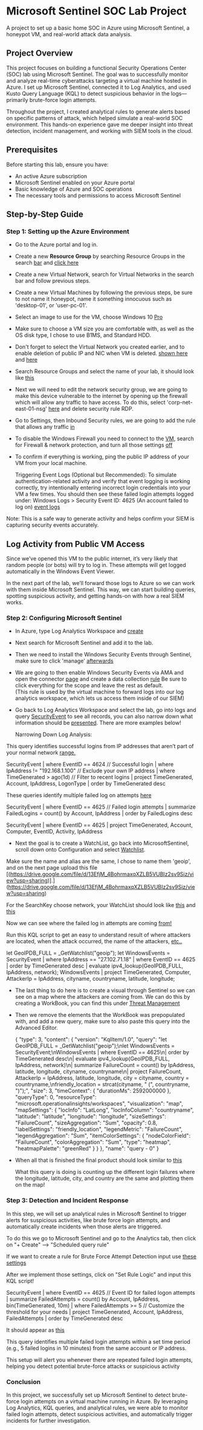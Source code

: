 # Microsoft Sentinel SOC Lab Project
A project to set up a basic home SOC in Azure using Microsoft Sentinel, a honeypot VM, and real-world attack data analysis.

## Project Overview
This project focuses on building a functional Security Operations Center (SOC) lab using Microsoft Sentinel. The goal was to successfully monitor and analyze real-time cyberattacks targeting a virtual machine hosted in Azure. I set up Microsoft Sentinel, connected it to Log Analytics, and used Kusto Query Language (KQL) to detect suspicious behavior in the logs—primarily brute-force login attempts.

Throughout the project, I created analytical rules to generate alerts based on specific patterns of attack, which helped simulate a real-world SOC environment. This hands-on experience gave me deeper insight into threat detection, incident management, and working with SIEM tools in the cloud.

## Prerequisites
Before starting this lab, ensure you have:
- An active Azure subscription
- Microsoft Sentinel enabled on your Azure portal
- Basic knowledge of Azure and SOC operations
- The necessary tools and permissions to access Microsoft Sentinel

## Step-by-Step Guide 

### Step 1: Setting up the Azure Environment
- Go to the Azure portal and log in.
- Create a new **Resource Group** by searching Resource Groups in the search [bar](./screenshots/im3.png) and [click here](./images/im2.png)
- Create a new Virtual Network, search for Virtual Networks in the search bar and follow previous steps.
- Create a new Virtual Machines by following the previous steps, be sure to not name it honeypot, name it something innocuous such as 'desktop-01', or 'user-pc-01'.
- Select an image to use for the VM, choose Windows 10 [Pro](./images/im4.png)
- Make sure to choose a VM size you are comfortable with, as well as the OS disk type, I chose to use B1MS, and Standard HDD.
- Don't forget to select the Virtual Network you created earlier, and to enable deletion of public IP and NIC when VM is deleted. [shown here](./images/im5.png) and [here](./images/im6.png)
- Search Resource Groups and select the name of your lab, it should look like [this](./images/im61.png)
- Next we will need to edit the network security group, we are going to make this device vulnerable to the internet by opening up the firewall which will allow any traffic to have access. To do this, select 'corp-net-east-01-nsg' [here](./images/im1.png) and delete security rule RDP.
- Go to Settings, then Inbound Security rules, we are going to add the rule that allows any traffic [in](./images/im7.png)
- To disable the Windows Firewall you need to connect to the [VM](./images/im8.png), search for Firewall & network protection, and turn all those settings [off](./images/im9.png)
- To confirm if everything is working, ping the public IP address of your VM from your local machine.
    
    Triggering Event Logs (Optional but Recommended):
To simulate authentication-related activity and verify that event logging is working correctly, try intentionally entering incorrect login credentials into your VM a few times.
You should then see these failed login attempts logged under:
Windows Logs > Security
Event ID: 4625 (An account failed to log on) [event logs](./images/im10.png)

Note: This is a safe way to generate activity and helps confirm your SIEM is capturing security events accurately.

## Log Activity from Public VM Access

Since we’ve opened this VM to the public internet, it’s very likely that random people (or bots) will try to log in. These attempts will get logged automatically in the Windows Event Viewer.

In the next part of the lab, we’ll forward those logs to Azure so we can work with them inside Microsoft Sentinel. This way, we can start building queries, spotting suspicious activity, and getting hands-on with how a real SIEM works.

### Step 2: Configuring Microsoft Sentinel
- In Azure, type Log Analytics Workspace and [create](./images/im62.png)
- Next search for Microsoft Sentinel and add it to the lab.
- Then we need to install the Windows Security Events through Sentinel, make sure to click 'manage' [afterwards](./images/im12.png)
- We are going to then enable Windows Security Events via AMA and open the connector [page](./images/im13.png) and create a data collection [rule](./images/im15.png) Be sure to click everything for the scope and leave the rest as default.   
(This rule is used by the virtual machine to forward logs into our log analytics workspace, which lets us access them inside of our SIEM)
- Go back to Log Analytics Workspace and select the lab, go into logs and query [SecurityEvent](./images/im16.png) to see all records, you can also narrow down what information should be [presented](./images/im20.png). There are more examples below!


   Narrowing Down Log Analysis:

This query identifies successful logins from IP addresses that aren’t part of your normal network [range.](./images/im18.png)

SecurityEvent
| where EventID == 4624 // Successful login
| where IpAddress != "192.168.1.100" // Exclude your own IP address
| where TimeGenerated > ago(1d) // Filter to recent logins
| project TimeGenerated, Account, IpAddress, LogonType
| order by TimeGenerated desc

These queries identify multiple failed log on attempts [here](./images/im21.png)


SecurityEvent
| where EventID == 4625 // Failed login attempts
| summarize FailedLogins = count() by Account, IpAddress
| order by FailedLogins desc

SecurityEvent
| where EventID == 4625
| project TimeGenerated, Account, Computer, EventID, Activity, IpAddress

- Next the goal is to create a WatchList, go back into MicrosoftSentinel, scroll down onto Configuration and select [Watchlist](./images/screenshot.png).
   
Make sure the name and alias are the same, I chose to name them 'geoip', and on the next page upload this file [(https://drive.google.com/file/d/13EfjM_4BohrmaxqXZLB5VUBIz2sv9Siz/view?usp=sharing)].](https://drive.google.com/file/d/13EfjM_4BohrmaxqXZLB5VUBIz2sv9Siz/view?usp=sharing)

For the SearchKey choose network, your WatchList should look like [this](./images/screenshot.png) and
[this](./images/screenshot.png)

Now we can see where the failed log in attempts are coming [from!](./images/screenshot.png)

Run this KQL script to get an easy to understand result of where attackers are located, when the attack occurred, the name of the attackers, [etc..](./images/screenshot.png)

let GeoIPDB_FULL = _GetWatchlist("geoip");
let WindowsEvents = SecurityEvent
    | where IpAddress == "27.102.71.18"
    | where EventID == 4625
    | order by TimeGenerated desc 
    | evaluate ipv4_lookup(GeoIPDB_FULL, IpAddress, network);
WindowsEvents
| project TimeGenerated, Computer, AttackerIp = IpAddress, cityname, countryname, latitude, longitude;

- The last thing to do here is to create a visual through Sentinel so we can see on a map where the attackers are coming from. We can do this by creating a WorkBook, you can find this under [Threat Management](./images/screenshot.png)
    
- Then we remove the elements that the WorkBook was prepopulated with, and add a new query, make sure to also paste this query into the Advanced Editor.
    
    {
	"type": 3,
	"content": {
	"version": "KqlItem/1.0",
	"query": "let GeoIPDB_FULL = _GetWatchlist(\"geoip\");\nlet WindowsEvents = SecurityEvent;\nWindowsEvents | where EventID == 4625\n| order by TimeGenerated desc\n| evaluate ipv4_lookup(GeoIPDB_FULL, IpAddress, network)\n| summarize FailureCount = count() by IpAddress, latitude, longitude, cityname, countryname\n| project FailureCount, AttackerIp = IpAddress, latitude, longitude, city = cityname, country = countryname,\nfriendly_location = strcat(cityname, \" (\", countryname, \")\");",
	"size": 3,
	"timeContext": {
		"durationMs": 2592000000
	},
	"queryType": 0,
	"resourceType": "microsoft.operationalinsights/workspaces",
	"visualization": "map",
	"mapSettings": {
		"locInfo": "LatLong",
		"locInfoColumn": "countryname",
		"latitude": "latitude",
		"longitude": "longitude",
		"sizeSettings": "FailureCount",
		"sizeAggregation": "Sum",
		"opacity": 0.8,
		"labelSettings": "friendly_location",
		"legendMetric": "FailureCount",
		"legendAggregation": "Sum",
		"itemColorSettings": {
		"nodeColorField": "FailureCount",
		"colorAggregation": "Sum",
		"type": "heatmap",
		"heatmapPalette": "greenRed"
		}
	}
	},
	"name": "query - 0"
}

- When all that is finished the final product should look similar to [this](./images/screenshot.png)

     What this query is doing is counting up the different login failures where the longitude, latitude, city, and country are the same and plotting them on the map!

### Step 3: Detection and Incident Response
In this step, we will set up analytical rules in Microsoft Sentinel to trigger alerts for suspicious activities, like brute force login attempts, and automatically create incidents when those alerts are triggered.

To do this we go to Microsoft Sentinel and go to the Analytics tab, then click on "+ Create" --> "Scheduled query rule" 

If we want to create a rule for Brute Force Attempt Detection input use [these settings](./images/screenshot.png)

After we implement those settings, click on "Set Rule Logic" and input this KQL script!

SecurityEvent
| where EventID == 4625  // Event ID for failed logon attempts
| summarize FailedAttempts = count() by Account, IpAddress, bin(TimeGenerated, 10m)
| where FailedAttempts >= 5  // Customize the threshold for your needs
| project TimeGenerated, Account, IpAddress, FailedAttempts
| order by TimeGenerated desc

It should appear as [this](./images/screenshot.png)

This query identifies multiple failed login attempts within a set time period (e.g., 5 failed logins in 10 minutes) from the same account or IP address.

This setup will alert you whenever there are repeated failed login attempts, helping you detect potential brute-force attacks or suspicious activity

### Conclusion

In this project, we successfully set up Microsoft Sentinel to detect brute-force login attempts on a virtual machine running in Azure. By leveraging Log Analytics, KQL queries, and analytical rules, we were able to monitor failed login attempts, detect suspicious activities, and automatically trigger incidents for further investigation.




